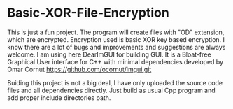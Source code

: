 # Basic-XOR-File-Encryption
This is just a fun project.
The program will create files with "OD" extension, which are encrypted.
Encryption used is basic XOR key based encryption.
I know there are a lot of bugs and improvements and suggestions are always welcome.
I am using here DearImGUI for building GUI. It is a Bloat-free Graphical User interface for C++ with minimal dependencies developed by Omar Cornut
https://github.com/ocornut/imgui.git

Buiding this project is not a big deal, I have only uploaded the source code files and all dependencies directly.
Just build as usual Cpp program and add proper include directories path.
